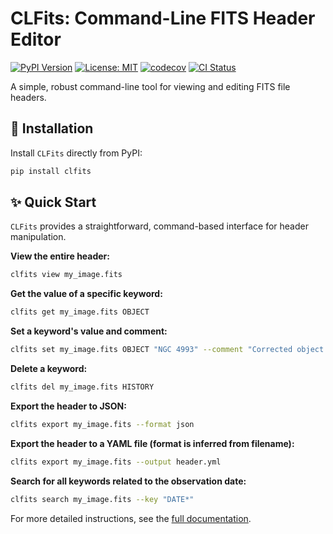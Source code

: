 # CLFits: Command-Line FITS Header Editor

[![PyPI Version](https://img.shields.io/pypi/v/clfits.svg)](https://pypi.org/project/clfits)
[![License: MIT](https://img.shields.io/badge/License-MIT-yellow.svg)](https://opensource.org/licenses/MIT)
[![codecov](https://codecov.io/github/AmberLee2427/CLFits/graph/badge.svg?token=C9FTGOCJ4M)](https://codecov.io/github/AmberLee2427/CLFits)
[![CI Status](https://github.com/AmberLee2427/CLFits/actions/workflows/ci.yml/badge.svg)](https://github.com/AmberLee2427/CLFits/actions/workflows/ci.yml)

A simple, robust command-line tool for viewing and editing FITS file headers.

## 🚀 Installation

Install `CLFits` directly from PyPI:

```bash
pip install clfits
```

## ✨ Quick Start

`CLFits` provides a straightforward, command-based interface for header manipulation.

**View the entire header:**

```bash
clfits view my_image.fits
```

**Get the value of a specific keyword:**

```bash
clfits get my_image.fits OBJECT
```

**Set a keyword's value and comment:**

```bash
clfits set my_image.fits OBJECT "NGC 4993" --comment "Corrected object name"
```

**Delete a keyword:**

```bash
clfits del my_image.fits HISTORY
```

**Export the header to JSON:**

```bash
clfits export my_image.fits --format json
```

**Export the header to a YAML file (format is inferred from filename):**

```bash
clfits export my_image.fits --output header.yml
```

**Search for all keywords related to the observation date:**

```bash
clfits search my_image.fits --key "DATE*"
```

For more detailed instructions, see the [full documentation](https://clfits.readthedocs.io/). 
